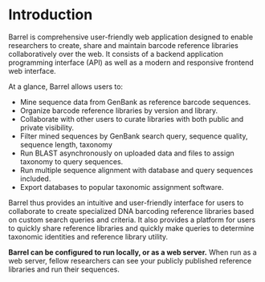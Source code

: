 # Introduction 

Barrel is comprehensive user-friendly web application designed to enable researchers to create, share and maintain barcode reference libraries collaboratively over the web. It consists of a backend application programming interface (API) as well as a modern and responsive frontend web interface.

At a glance, Barrel allows users to:

- Mine sequence data from GenBank as reference barcode sequences.
- Organize barcode reference libraries by version and library. 
- Collaborate with other users to curate libraries with both public and private visibility.
- Filter mined sequences by GenBank search query, sequence quality, sequence length, taxonomy
- Run BLAST asynchronously on uploaded data and files to assign taxonomy to query sequences.
- Run multiple sequence alignment with database and query sequences included.
- Export databases to popular taxonomic assignment software.

Barrel thus provides an intuitive and user-friendly interface for users to collaborate to create specialized DNA barcoding reference libraries based on custom search queries and criteria. It also provides a platform for users to quickly share reference libraries and quickly make queries to determine taxonomic identities and reference library utility.

**Barrel can be configured to run locally, or as a web server.** When run as a web server, fellow researchers can see your publicly published reference libraries and run their sequences.